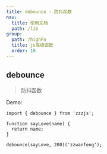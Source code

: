 ```yaml
---
title: debounce - 防抖函数
nav:
  title: 使用文档
  path: /lib
group:
  path: /highFn
  title: js高级函数
  order: 10
---
```


## debounce

> 防抖函数

Demo:

```tsx | pure
import { debounce } from 'zzzjs';

function sayLove(name) {
  return name;
}

debounce(sayLove, 200)('zzwanfeng');
```
